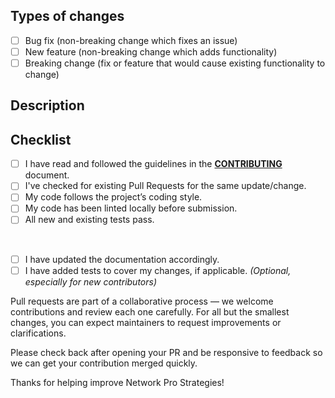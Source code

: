 ## Types of changes

<!--- What types of changes does your code introduce? Put an `x` in all the boxes that apply: -->

- [ ] Bug fix (non-breaking change which fixes an issue)
- [ ] New feature (non-breaking change which adds functionality)
- [ ] Breaking change (fix or feature that would cause existing functionality to change)

## Description

<!-- What bug does your code fix or what new features are introduced? Please be specific. -->

## Checklist

<!--- Go over all the following points, and put an `x` in all the boxes that apply. -->
<!--- If you're unsure about any of these, don't hesitate to ask. We're here to help! -->

- [ ] I have read and followed the guidelines in the **[CONTRIBUTING](https://github.com/netwk-pro/.github/blob/master/.github/CONTRIBUTING.md)** document.  
- [ ] I've checked for existing Pull Requests for the same update/change.  
- [ ] My code follows the project’s coding style.  
- [ ] My code has been linted locally before submission.  
- [ ] All new and existing tests pass.

&nbsp;

- [ ] I have updated the documentation accordingly.  
- [ ] I have added tests to cover my changes, if applicable. *(Optional, especially for new contributors)*

Pull requests are part of a collaborative process — we welcome contributions and review each one carefully. For all but the smallest changes, you can expect maintainers to request improvements or clarifications.

Please check back after opening your PR and be responsive to feedback so we can get your contribution merged quickly.

Thanks for helping improve Network Pro Strategies!
